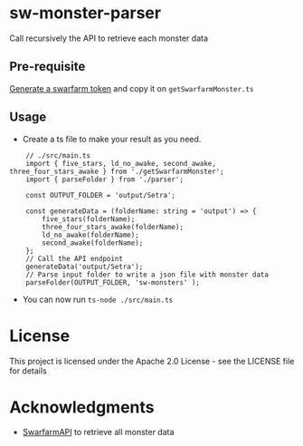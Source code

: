 # sw-monster-parser

Call recursively the API to retrieve each monster data

## Pre-requisite

[Generate a swarfarm token](https://github.com/swarfarm/swarfarm#jwt-authentication) and copy it on `getSwarfarmMonster.ts`

## Usage

* Create a ts file to make your result as you need.

```
    // ./src/main.ts
    import { five_stars, ld_no_awake, second_awake, three_four_stars_awake } from './getSwarfarmMonster';
    import { parseFolder } from './parser';

    const OUTPUT_FOLDER = 'output/Setra';

    const generateData = (folderName: string = 'output') => {
        five_stars(folderName);
        three_four_stars_awake(folderName);
        ld_no_awake(folderName);
        second_awake(folderName);
    };
    // Call the API endpoint
    generateData('output/Setra');
    // Parse input folder to write a json file with monster data
    parseFolder(OUTPUT_FOLDER, 'sw-monsters' );
```

* You can now run `ts-node ./src/main.ts`

# License
This project is licensed under the Apache 2.0 License - see the LICENSE file for details

# Acknowledgments
* [SwarfarmAPI](https://github.com/swarfarm/swarfarm) to retrieve all monster data
